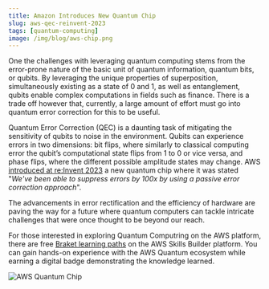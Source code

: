 ```yaml
---
title: Amazon Introduces New Quantum Chip
slug: aws-qec-reinvent-2023
tags: [quantum-computing]
image: /img/blog/aws-chip.png
---
```


One the challenges with leveraging quantum computing stems from the error-prone nature of the basic unit of quantum information, quantum bits, or qubits. By leveraging the unique properties of superposition, simultaneously existing as a state of 0 and 1, as well as entanglement, qubits enable complex computations in fields such as finance. There is a trade off however that, currently, a large amount of effort must go into quantum error correction for this to be useful.<!-- truncate -->

Quantum Error Correction (QEC) is a daunting task of mitigating the sensitivity of qubits to noise in the environment. Qubits can experience errors in two dimensions: bit flips, where similarly to classical computing error the qubit’s computational state flips from 1 to 0 or vice versa, and phase flips, where the different possible amplitude states may change. AWS [introduced at re:Invent 2023](https://www.forbes.com/sites/craigsmith/2023/11/28/amazon-introduces-new-quantum-chip-to-reduce-errors) a new quantum chip where it was stated "<i>We've been able to suppress errors by 100x by using a passive error correction approach</i>".

The advancements in error rectification and the efficiency of hardware are paving the way for a future where quantum computers can tackle intricate challenges that were once thought to be beyond our reach.

For those interested in exploring Quantum Computring on the AWS platform, there are free [Braket learning paths](https://explore.skillbuilder.aws/learn/public/learning_plan/view/1986/amazon-braket-badge-knowledge-badge-readiness-path) on the AWS Skills Builder platform. You can gain hands-on experience with the AWS Quantum ecosystem while earning a digital badge demonstrating the knowledge learned.

![AWS Quantum Chip](/img/blog/aws-chip.png)